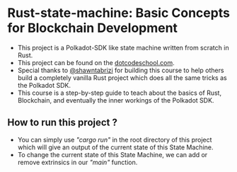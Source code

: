 # Rust-state-machine: Basic Concepts for Blockchain Development
- This project is a Polkadot-SDK like state machine written from scratch in Rust.
- This project can be found on the [dotcodeschool.com](https://dotcodeschool.com/).
- Special thanks to [@shawntabrizi](https://github.com/shawntabrizi) for building this course to help others build a completely vanilla Rust project which does all the same tricks as the Polkadot SDK. 
- This course is a step-by-step guide to teach about the basics of Rust, Blockchain, and eventually the inner workings of the Polkadot SDK.
## How to run this project ?
- You can simply use *"cargo run"* in the root directory of this project which will give an output of the current state of this State Machine.
- To change the current state of this State Machine, we can add or remove extrinsics in our *"main"* function.